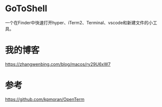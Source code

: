 # GoToShell
一个在Finder中快速打开hyper、iTerm2、Terminal、vscode和新建文件的小工具。

# 我的博客
https://zhangwenbing.com/blog/macos/ry29U6xW7

# 参考
https://github.com/kpmoran/OpenTerm
